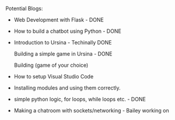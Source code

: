 Potential Blogs:
* Web Development with Flask - DONE

* How to build a chatbot using Python - DONE

* Introduction to Ursina - Techinally DONE

    Building a simple game in Ursina - DONE

    Building (game of your choice)

* How to setup Visual Studio Code

* Installing modules and using them correctly.

* simple python logic, for loops, while loops etc. - DONE

* Making a chatroom with sockets/networking - Bailey working on